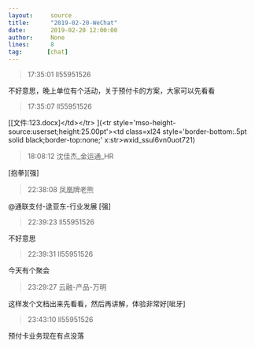 ```yaml
---
layout:     source 
title:      "2019-02-20-WeChat"
date:       2019-02-20 12:00:00
author:     None
lines:      8 
tag:       [chat]
---
```

> 17:35:01  ll55951526  
   
不好意思，晚上单位有个活动，关于预付卡的方案，大家可以先看看  
   
> 17:35:07  ll55951526  
   
[[文件:123.docx]&lt;/td&gt;&lt;/tr&gt;
](&lt;tr style='mso-height-source:userset;height:25.00pt'&gt;&lt;td class=xl24  style='border-bottom:.5pt solid black;border-top:none;' x:str&gt;wxid_ssul6vn0uot721)  
   
> 18:08:12  沈佳杰_金运通_HR  
   
[抱拳][强]  
   
> 22:38:08  凤凰牌老熊  
   
@通联支付-逯亚东-行业发展  [强]  
   
> 22:39:23  ll55951526  
   
不好意思  
   
> 22:39:31  ll55951526  
   
今天有个聚会  
   
> 23:29:27  云融-产品-万明  
   
这样发个文档出来先看看，然后再讲解，体验非常好[呲牙]  
   
> 23:43:10  ll55951526  
   
预付卡业务现在有点没落  
   

